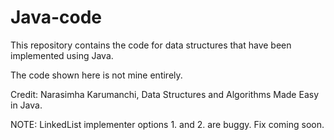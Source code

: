 # Java-code
This repository contains the code for data structures that have been implemented using Java. 

The code shown here is not mine entirely. 

Credit: Narasimha Karumanchi, Data Structures and Algorithms Made Easy in Java.


NOTE: LinkedList implementer options 1. and 2. are buggy. Fix coming soon.
